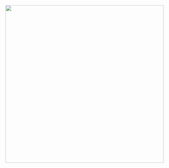 <div id="header" align="center">
  <img src="https://media.giphy.com/media/IpSc0bp7LmGC4/giphy.gif" width="500"/>
</div>
<div id="body" align="center">
<img src="https://komarev.com/ghpvc/?username=Us3rL0sT&style=flat-square&color=red" alt=""/>
</div>
<!--
**Us3rL0sT/Us3rL0sT** is a ✨ _special_ ✨ repository because its `README.md` (this file) appears on your GitHub profile.

Here are some ideas to get you started:

- 🔭 I’m currently working on ...
- 🌱 I’m currently learning ...
- 👯 I’m looking to collaborate on ...
- 🤔 I’m looking for help with ...
- 💬 Ask me about ...
- 📫 How to reach me: ...
- 😄 Pronouns: ...
- ⚡ Fun fact: ...
-->
